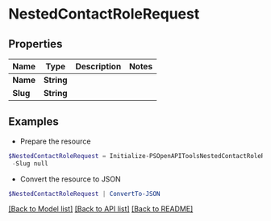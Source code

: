 # NestedContactRoleRequest
## Properties

Name | Type | Description | Notes
------------ | ------------- | ------------- | -------------
**Name** | **String** |  | 
**Slug** | **String** |  | 

## Examples

- Prepare the resource
```powershell
$NestedContactRoleRequest = Initialize-PSOpenAPIToolsNestedContactRoleRequest  -Name null `
 -Slug null
```

- Convert the resource to JSON
```powershell
$NestedContactRoleRequest | ConvertTo-JSON
```

[[Back to Model list]](../README.md#documentation-for-models) [[Back to API list]](../README.md#documentation-for-api-endpoints) [[Back to README]](../README.md)

